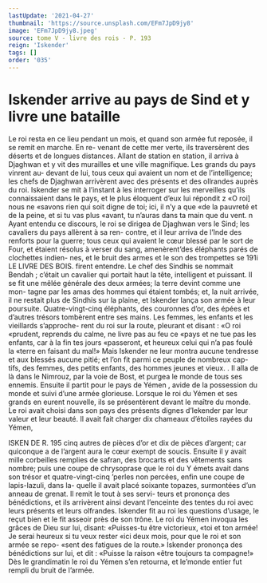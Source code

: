 ```yaml
---
lastUpdate: '2021-04-27'
thumbnail: 'https://source.unsplash.com/EFm7JpD9jy8'
image: 'EFm7JpD9jy8.jpeg'
source: tome V - livre des rois - P. 193
reign: 'Iskender'
tags: []
order: '035'
---
```


# Iskender arrive au pays de Sind et y livre une bataille

Le roi resta en ce lieu pendant un mois, et quand son armée fut reposée, il se remit en marche. En re- venant de cette mer verte, ils traversèrent des déserts
et de longues distances. Allant de station en station, il arriva à Djaghwan et y vit des murailles et une ville magnifique. Les grands du pays vinrent au- devant de lui, tous ceux qui avaient un nom et de l’intelligence; les chefs de Djaghwan arrivèrent
avec des présents et des ollrandes auprès du roi. Iskender se mit à l’instant à les interroger sur les merveilles qu’ils connaissaient dans le pays, et le plus éloquent d’eux lui répondit z «O roi] nous ne
«savons rien qui soit digne de toi; ici, il n’y a que
«de la pauvreté et de la peine, et si tu vas plus «avant, tu n’auras dans ta main que du vent. n Ayant entendu ce discours, le roi se dirigea de Djaghwan vers le Sind; les cavaliers du pays allèrent à sa ren- contre, et il leur arriva de l’Inde des renforts pour
la guerre; tous ceux qui avaient le cœur blessé par le sort de Four, et étaient résolus à verser du sang, amenèrent’des éléphants parés de clochettes indien-
nes, et le bruit des armes et le son des trompettes se
191i LE LIVRE DES BOIS.
firent entendre. Le chef des Sindhis se nommait Bendah ; c’était un cavalier qui portait haut la tête, intelligent et puissant. Il se fit une mêlée générale
des deux armées; la terre devint comme une mon- tagne par les amas des hommes qui étaient tombés; et, la nuit arrivée, il ne restait plus de Sindhis sur la plaine, et Iskender lança son armée à leur poursuite. Quatre-vingt-cinq éléphants, des couronnes d’or, des
épées et d’autres trésors tombèrent entre ses mains.
Les femmes, les enfants et les vieillards s’approche- rent du roi sur la route, pleurant et disant : «O roi «prudent, reprends du calme, ne livre pas au feu ce «pays et ne tue pas les enfants, car à la fin tes jours «passeront, et heureux celui qui n’a pas foulé la
«terre en faisant du mal!» Mais Iskender ne leur montra aucune tendresse et aux blessés aucune pitié; et l’on fit parmi ce peuple de nombreux cap-
tifs, des femmes, des petits enfants, des hommes
jeunes et vieux. .
Il alla de là dans le Nimrouz, par la voie de Bost,
et purgea le monde de tous ses ennemis. Ensuite il partit pour le pays de Yémen , avide de la possession du monde et suivi d’une armée glorieuse. Lorsque
le roi du Yémen et ses grands en eurent nouvelle, ils se présentèrent devant le maître du monde. Le
roi avait choisi dans son pays des présents dignes d’Iekender par leur valeur et leur beauté. Il avait
fait charger dix chameaux d’étoiles rayées du Yémen,

ISKEN DE R. 195 cinq autres de pièces d’or et dix de pièces d’argent;
car quiconque a de l’argent aura le cœur exempt de soucis. Ensuite il y avait mille corbeilles remplies de safran, des brocarts et des vêtements sans nombre; puis une coupe de chrysoprase que le roi du Y émets avait dans son trésor et quatre-vingt-cinq ’perles non percées, enfin une coupe de lapis-lazuli, dans la- quelle il avait placé soixante topazes, surmontées d’un anneau de grenat. Il remit le tout à ses servi-
teurs et prononça des bénédictions, et ils arrivèrent
ainsi devant l’enceinte des tentes du roi avec leurs présents et leurs olfrandes. Iskender fit au roi les questions d’usage, le reçut bien et le fit asseoir près
de son trône. Le roi du Yémen invoqua les grâces de Dieu sur lui, disant: «Puisses-tu être victorieux,
«toi et ton armée! Je serai heureux si tu veux rester «ici deux mois, pour que le roi et son armée se repo- «sent des fatigues de la route.» Iskender prononça des bénédictions sur lui, et dit : «Puisse la raison «être toujours ta compagne!» Dès le grandimatin
le roi du Yémen s’en retourna, et le’monde entier fut rempli du bruit de l’armée.
